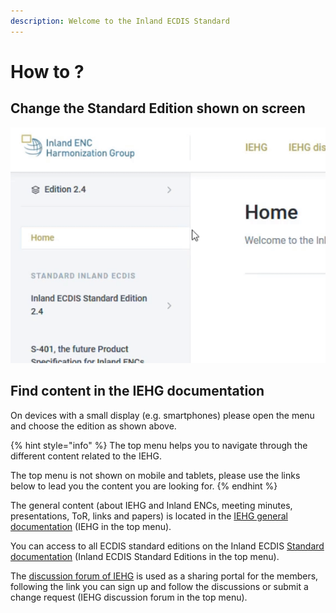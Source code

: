 ```yaml
---
description: Welcome to the Inland ECDIS Standard
---
```


# How to ?

## Change the Standard Edition shown on screen

![](.gitbook/assets/editions-crop-to-gif.gif)

## Find content in the IEHG documentation

On devices with a small display \(e.g. smartphones\) please open the menu and choose the edition as shown above.

{% hint style="info" %}
The top menu helps you to navigate through the different content related to the IEHG.

The top menu is not shown on mobile and tablets, please use the links below to lead you the content you are looking for.
{% endhint %}

The general content \(about IEHG and Inland ENCs, meeting minutes, presentations, ToR, links and papers\) is located in the [IEHG general documentation](https://ienc.gitbook.io/ienc/) \(IEHG in the top menu\).

You can access to all ECDIS standard editions on the Inland ECDIS [Standard documentation](https://ienc.gitbook.io/ienc-editions/) \(Inland ECDIS Standard Editions in the top menu\).

The [discussion forum of IEHG](https://iehg.centralus.cloudapp.azure.com/login) is used as a sharing portal for the members, following the link you can sign up and follow the discussions or submit a change request \(IEHG discussion forum in the top menu\).

